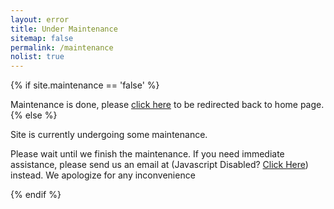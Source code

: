 ```yaml
---
layout: error
title: Under Maintenance
sitemap: false
permalink: /maintenance
nolist: true
---
```

{% if site.maintenance == 'false' %}
<script src="{{ site.url }}/assets/js/redirect.js" integrity="sha512-txt5W/Xe2YLms0fVRg181kcmIv7bfbBxQmOszu5f7cHVyWRVnNJCdnZrCh/7Fe0Dh7xC4hlVQ0ZQ05iVQhYw/w==" crossorigin="anonymous"></script>
<noscript>Maintenance is done, please <a href="{{ site.url }}" rel="noopener noreferrer">click here</a> to be redirected back to home page.</noscript>
{% else %}
<p>Site is currently undergoing some maintenance.</p>
<p>Please wait until we finish the maintenance. If you need immediate assistance, please send us an email at <span class="mailno" mail="4@?E24EoE2?E@adh]?2>6"><noscript>(Javascript Disabled? <a href="https://spamty.eu/mail/v4/399/1NSk15fyQw1ac1e680/" target="_blank" rel="noopener nofollow noreferrer">Click Here</a>)</noscript></span> instead. We apologize for any inconvenience</p>
{% endif %}